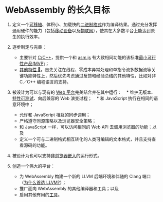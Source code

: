 # WebAssembly 的长久目标

1. 定义一个[可移植](Portability.md)、体积小、加载快的[二进制格式](MVP.md#binary-format)作为编译结果。通过充分发挥通用硬件的能力（包括[移动设备](https://en.wikipedia.org/wiki/Mobile_device)以及[物联网](https://en.wikipedia.org/wiki/Internet_of_Things)），使其在大多数平台上能达到原生的执行效率。
2. 逐步制定与完善：
    * 主要针对 [C/C++](CAndC++.md)，提供一个和 [asm.js](http://asmjs.org) 有大致相同功能的该标准[最小可行性产品(MVP)](MVP.md)；
    * [其他特性 :unicorn:][未来特性]，首先关注在线程、零成本异常处理和单指令流多数据流等关键功能特性上，然后优先考虑通过反馈和经验总结的其他特性，比如对非 C／C++ 编程语言的支持。
    
3. 被设计为可以与现有的 [Web 平台](Web.md)完美结合并在其中运行：
    * 维护无版本、[特性可测试](FeatureTest.md)、向后兼容的 Web 演变过程；
    * 和 JavaScript 执行在相同的语意环境中；
    * 允许和 JavaScript 相互的同步调用；
    * 严格遵守同源策略以及浏览器安全策略；
    * 和 JavaScript 一样，可以访问相同的 Web API 去调用浏览器的功能；以及
    * 定义一个可与二进制格式相互转化的人类可编辑的文本格式，并且支持查看源码的功能。
    
4. 被设计为也可以支持[非浏览器嵌入](NonWeb.md)的运行形式。
5. 创造一个伟大的平台：
    * 为 WebAssembly 构建一个新的 LLVM 后端环境和伴随的 Clang 端口（[为什么首选 LLVM?](FAQ.md#which-compilers-can-i-use-to-build-webassembly-programs)）；
    * 推广面向 WebAssembly 的其他编译器和工具；以及
    * 启用其他有用的[工具](Tooling.md)。

[未来特性]: FutureFeatures.md
